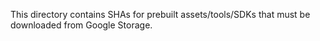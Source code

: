 This directory contains SHAs for prebuilt assets/tools/SDKs that must be
downloaded from Google Storage.
